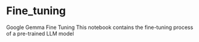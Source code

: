 # Fine_tuning
Google Gemma Fine Tuning
This notebook contains the fine-tuning process of a pre-trained LLM model

